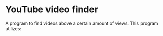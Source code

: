 # YouTube video finder
A program to find videos above a certain amount of views. This program utilizes:

